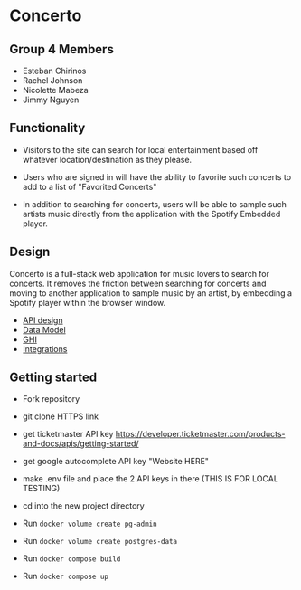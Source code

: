 # Concerto

## Group 4 Members
- Esteban Chirinos
- Rachel Johnson
- Nicolette Mabeza
- Jimmy Nguyen

## Functionality
- Visitors to the site can search for local entertainment based off whatever location/destination as they please.

- Users who are signed in will have the ability to favorite such concerts to add to a list of "Favorited Concerts"

- In addition to searching for concerts, users will be able to sample such artists music directly from the application with the Spotify Embedded player.


## Design
Concerto is a full-stack web application for music lovers to search for concerts. It removes the friction between searching for concerts and moving to another application to sample music by an artist, by embedding a Spotify player within the browser window.

- [API design](docs/api-design.md)
- [Data Model](docs/data-model.md)
- [GHI](docs/ghi.md)
- [Integrations](docs/integrations.md)

## Getting started

- Fork repository

- git clone HTTPS link

- get ticketmaster API key https://developer.ticketmaster.com/products-and-docs/apis/getting-started/

- get google autocomplete API key "Website HERE"

- make .env file and place the 2 API keys in there (THIS IS FOR LOCAL TESTING)

- cd into the new project directory

- Run `docker volume create pg-admin`

- Run `docker volume create postgres-data`

- Run `docker compose build`

- Run `docker compose up`
